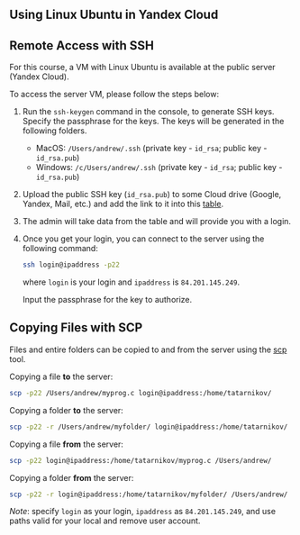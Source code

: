Using Linux Ubuntu in Yandex Cloud
---

## Remote Access with SSH

For this course, a VM with Linux Ubuntu is available at the public server (Yandex Cloud).

To access the server VM, please follow the steps below:

1. Run the `ssh-keygen` command in the console, to generate SSH keys.
   Specify the passphrase for the keys. The keys will be generated in the following folders.
   
      * MacOS: `/Users/andrew/.ssh` (private key - `id_rsa`; public key - `id_rsa.pub`)
      * Windows: `/c/Users/andrew/.ssh` (private key - `id_rsa`; public key - `id_rsa.pub`)

1. Upload the public SSH key (`id_rsa.pub`) to some Cloud drive (Google, Yandex, Mail, etc.)
   and add the link to it into this [table](
   https://docs.google.com/spreadsheets/d/1OEQYWgQ2ge4h66gBOiexFCXA3V3K3Ded_PhfTObm1Gs/edit?usp=sharing).
 
1. The admin will take data from the table and will provide you with a login.

1. Once you get your login, you can connect to the server using the following command:
   ```bash
   ssh login@ipaddress -p22
   ```
   where `login` is your login and `ipaddress` is `84.201.145.249`.

   Input the passphrase for the key to authorize.

## Copying Files with SCP

Files and entire folders can be copied to and from the server using
the [scp](https://man7.org/linux/man-pages/man1/scp.1.html) tool.

Copying a file __to__ the server:
   ```bash
   scp -p22 /Users/andrew/myprog.c login@ipaddress:/home/tatarnikov/
   ```

Copying a folder __to__ the server:
   ```bash
   scp -p22 -r /Users/andrew/myfolder/ login@ipaddress:/home/tatarnikov/
   ```

Copying a file __from__ the server:
   ```bash
   scp -p22 login@ipaddress:/home/tatarnikov/myprog.c /Users/andrew/
   ```

Copying a folder __from__ the server:
   ```bash
   scp -p22 -r login@ipaddress:/home/tatarnikov/myfolder/ /Users/andrew/ 
   ````

_Note_: specify `login` as your login, `ipaddress` as `84.201.145.249`,
        and use paths valid for your local and remove user account.
